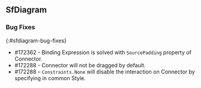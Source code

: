## SfDiagram

### Bug Fixes
{:#sfdiagram-bug-fixes}

* \#172362 - Binding Expression is solved with `SourcePadding` property of Connector. 
* \#172288 - Connector will not be dragged by default.
* \#172288 – `Constraints.None` will disable the interaction on Connector by specifying in common Style.